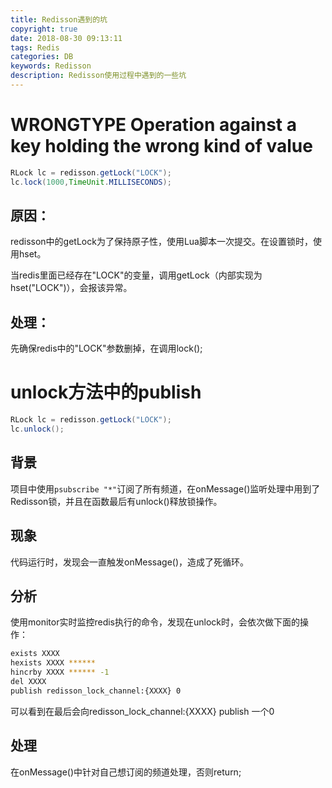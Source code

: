 ```yaml
---
title: Redisson遇到的坑
copyright: true
date: 2018-08-30 09:13:11
tags: Redis
categories: DB
keywords: Redisson
description: Redisson使用过程中遇到的一些坑
---
```


# WRONGTYPE Operation against a key holding the wrong kind of value

 ```java
RLock lc = redisson.getLock("LOCK"); 
lc.lock(1000,TimeUnit.MILLISECONDS);
 ```

## 原因：

redisson中的getLock为了保持原子性，使用Lua脚本一次提交。在设置锁时，使用hset。

当redis里面已经存在"LOCK"的变量，调用getLock（内部实现为hset("LOCK")），会报该异常。

## 处理：

先确保redis中的"LOCK"参数删掉，在调用lock();

# unlock方法中的publish

```java
RLock lc = redisson.getLock("LOCK");
lc.unlock();
```

## 背景

项目中使用`psubscribe "*"`订阅了所有频道，在onMessage()监听处理中用到了Redisson锁，并且在函数最后有unlock()释放锁操作。

## 现象

代码运行时，发现会一直触发onMessage()，造成了死循环。

## 分析

使用monitor实时监控redis执行的命令，发现在unlock时，会依次做下面的操作：

```bash
exists XXXX
hexists XXXX ******
hincrby XXXX ****** -1
del XXXX
publish redisson_lock_channel:{XXXX} 0
```

可以看到在最后会向redisson_lock_channel:{XXXX} publish 一个0

## 处理

在onMessage()中针对自己想订阅的频道处理，否则return;